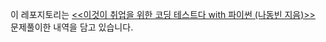 이 레포지토리는 [<<이것이 취업을 위한 코딩 테스트다 with 파이썬 (나동빈 지음)>>](https://search.shopping.naver.com/book/catalog/32441237189?cat_id=50010920&frm=PBOKMOD&query=%EC%9D%B4%EA%B2%83%EC%9D%B4+%EC%B7%A8%EC%97%85%EC%9D%84+%EC%9C%84%ED%95%9C+%EC%BD%94%EB%94%A9+%ED%85%8C%EC%8A%A4%ED%8A%B8%EB%8B%A4+with+%ED%8C%8C%EC%9D%B4%EC%8D%AC&NaPm=ct%3Dlktygsc0%7Cci%3Dcf5878a5c5ec38b7dac07fd2f48f69bb19c32b48%7Ctr%3Dboknx%7Csn%3D95694%7Chk%3Dba8101edc5d65f4743f94db8c6960cb866226bf9) 문제풀이한 내역을 담고 있습니다.